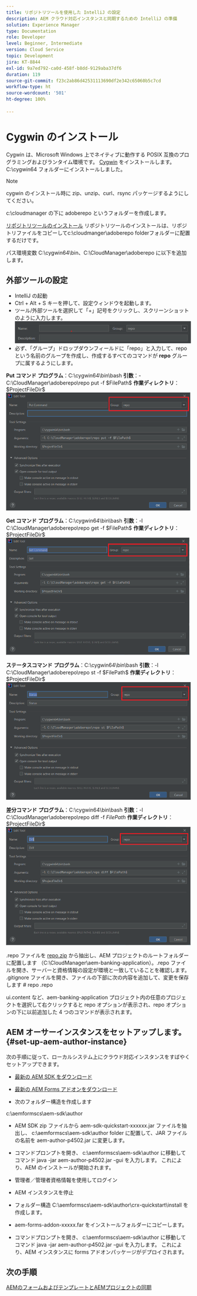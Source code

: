 ```yaml
---
title: リポジトリツールを使用した IntelliJ の設定
description: AEM クラウド対応インスタンスと同期するための IntelliJ の準備
solution: Experience Manager
type: Documentation
role: Developer
level: Beginner, Intermediate
version: Cloud Service
topic: Development
jira: KT-8844
exl-id: 9a7ed792-ca0d-458f-b8dd-9129aba37df6
duration: 119
source-git-commit: f23c2ab86d42531113690df2e342c65060b5c7cd
workflow-type: ht
source-wordcount: '501'
ht-degree: 100%

---
```


# Cygwin のインストール


Cygwin は、Microsoft Windows 上でネイティブに動作する POSIX 互換のプログラミングおよびランタイム環境です。
[Cygwin](https://www.cygwin.com/) をインストールします。C:\cygwin64 フォルダーにインストールしました。
>[!NOTE]
> cygwin のインストール時に zip、unzip、curl、rsync パッケージするようにしてください。

c:\cloudmanager の下に adoberepo というフォルダーを作成します。

[リポジトリツールのインストール](https://github.com/Adobe-Marketing-Cloud/tools/tree/master/repo) リポジトリツールのインストールは、リポジトリファイルをコピーしてc:\cloudmanger\adoberepo folderフォルダーに配置するだけです。

パス環境変数 C:\cygwin64\bin、C:\CloudManager\adoberepo に以下を追加します。

## 外部ツールの設定

* IntelliJ の起動
* Ctrl + Alt + S キーを押して、設定ウィンドウを起動します。
* ツール/外部ツールを選択して「+」記号をクリックし、スクリーンショットのように入力します。
  ![rep](assets/repo.png)
* 必ず、「グループ」ドロップダウンフィールドに「repo」と入力して、repo という名前のグループを作成し、作成するすべてのコマンドが **repo** グループに属するようにします。


**Put コマンド**
**プログラム**：C:\cygwin64\bin\bash
**引数**：- C:\CloudManager\adoberepo\repo put -f \$FilePath\$
**作業ディレクトリ**：\$ProjectFileDir\$
![put-command](assets/put-command.png)

**Get コマンド**
**プログラム**：C:\cygwin64\bin\bash
**引数**：-l C:\CloudManager\adoberepo\repo get -f \$FilePath\$
**作業ディレクトリ**：\$ProjectFileDir\$
![get-command](assets/get-command.png)

**ステータスコマンド**
**プログラム**：C:\cygwin64\bin\bash
**引数**：-l C:\CloudManager\adoberepo\repo st -f \$FilePath\$
**作業ディレクトリ**：\$ProjectFileDir\$
![status-command](assets/status-command.png)

**差分コマンド**
**プログラム**：C:\cygwin64\bin\bash
**引数**：-l C:\CloudManager\adoberepo\repo diff -f $FilePath$
**作業ディレクトリ**：\$ProjectFileDir\$
![diff-command](assets/diff-command.png)

.repo ファイルを [repo.zip](assets/repo.zip) から抽出し、AEM プロジェクトのルートフォルダーに配置します （C:\CloudManager\aem-banking-application）。.repo ファイルを開き、サーバーと資格情報の設定が環境と一致していることを確認します。
.gitignore ファイルを開き、ファイルの下部に次の内容を追加して、変更を保存します
\# repo 
.repo

ui.content など、aem-banking-application プロジェクト内の任意のプロジェクトを選択して右クリックすると repo オプションが表示され、repo オプションの下に以前追加した 4 つのコマンドが表示されます。

## AEM オーサーインスタンスをセットアップします。{#set-up-aem-author-instance}

次の手順に従って、ローカルシステム上にクラウド対応インスタンスをすばやくセットアップできます。
* [最新の AEM SDK をダウンロード](https://experience.adobe.com/#/downloads/content/software-distribution/jp/aemcloud.html)

* [最新の AEM Forms アドオンをダウンロード](https://experience.adobe.com/#/downloads/content/software-distribution/jp/aemcloud.html)

* 次のフォルダー構造を作成します

c:\aemformscs\aem-sdk\author

* AEM SDK zip ファイルから aem-sdk-quickstart-xxxxxx.jar ファイルを抽出し、 c:\aemformscs\aem-sdk\author folder に配置して、JAR ファイルの名前を aem-author-p4502.jar に変更します。

* コマンドプロンプトを開き、 c:\aemformscs\aem-sdk\author に移動してコマンド java -jar aem-author-p4502.jar -gui を入力します。 
これにより、AEM のインストールが開始されます。
* 管理者／管理者資格情報を使用してログイン
* AEM インスタンスを停止
* フォルダー構造 C:\aemformscs\aem-sdk\author\crx-quickstart\install を作成します。
* aem-forms-addon-xxxxx.far をインストールフォルダーにコピーします。
* コマンドプロンプトを開き、 c:\aemformscs\aem-sdk\author に移動してコマンド java -jar aem-author-p4502.jar -gui を入力します。 
これにより、AEM インスタンスに forms アドオンパッケージがデプロイされます。

## 次の手順

[AEMのフォームおよびテンプレートとAEMプロジェクトの同期](./deploy-your-first-form.md)
